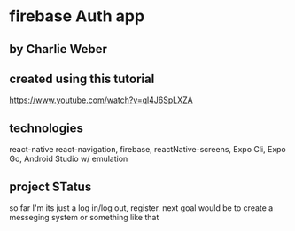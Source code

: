 # firebase Auth app
## by Charlie Weber

## created using this tutorial

https://www.youtube.com/watch?v=ql4J6SpLXZA

## technologies
react-native
react-navigation,
firebase,
reactNative-screens,
Expo Cli,
Expo Go,
Android Studio w/ emulation

## project STatus

so far I'm its just a log in/log out, register. next goal would be to create a messeging system or something like that